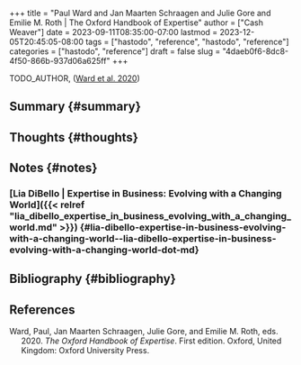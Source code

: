 +++
title = "Paul Ward and Jan Maarten Schraagen and Julie Gore and Emilie M. Roth | The Oxford Handbook of Expertise"
author = ["Cash Weaver"]
date = 2023-09-11T08:35:00-07:00
lastmod = 2023-12-05T20:45:05-08:00
tags = ["hastodo", "reference", "hastodo", "reference"]
categories = ["hastodo", "reference"]
draft = false
slug = "4daeb0f6-8dc8-4f50-866b-937d06a625ff"
+++

TODO_AUTHOR, (<a href="#citeproc_bib_item_1">Ward et al. 2020</a>)


## Summary {#summary}


## Thoughts {#thoughts}


## Notes {#notes}


### [Lia DiBello | Expertise in Business: Evolving with a Changing World]({{< relref "lia_dibello_expertise_in_business_evolving_with_a_changing_world.md" >}}) {#lia-dibello-expertise-in-business-evolving-with-a-changing-world--lia-dibello-expertise-in-business-evolving-with-a-changing-world-dot-md}


## Bibliography {#bibliography}

## References

<style>.csl-entry{text-indent: -1.5em; margin-left: 1.5em;}</style><div class="csl-bib-body">
  <div class="csl-entry"><a id="citeproc_bib_item_1"></a>Ward, Paul, Jan Maarten Schraagen, Julie Gore, and Emilie M. Roth, eds. 2020. <i>The Oxford Handbook of Expertise</i>. First edition. Oxford, United Kingdom: Oxford University Press.</div>
</div>
